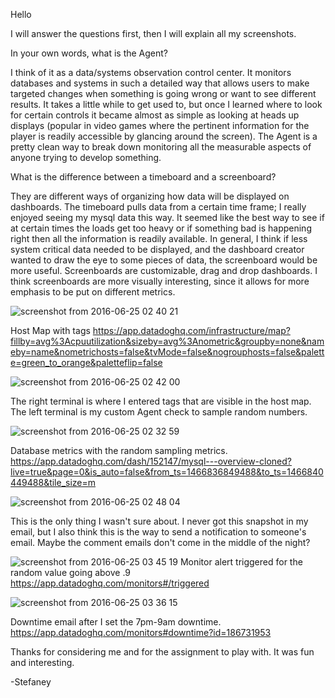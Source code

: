 Hello

I will answer the questions first, then I will explain all my screenshots.

In your own words, what is the Agent?

I think of it as a data/systems observation control center. It monitors databases and systems in such a detailed way that allows users to make targeted changes when something is going wrong or want to see different results. It takes a little while to get used to, but once I learned where to look for certain controls it became almost as simple as looking at heads up displays (popular in video games where the pertinent information for the player is readily accessible by glancing around the screen). The Agent is a pretty clean way to break down monitoring all the measurable aspects of anyone trying to develop something. 

What is the difference between a timeboard and a screenboard?

They are different ways of organizing how data will be displayed on dashboards. The timeboard pulls data from a certain time frame; I really enjoyed seeing my mysql data this way. It seemed like the best way to see if at certain times the loads get too heavy or if something bad is happening right then all the information is readily available. In general, I think if less system critical data needed to be displayed, and the dashboard creator wanted to draw the eye to some pieces of data, the screenboard would be more useful. Screenboards are customizable, drag and drop dashboards.  I think screenboards are more visually interesting, since it allows for more emphasis to be put on different metrics. 


![screenshot from 2016-06-25 02 40 21](https://cloud.githubusercontent.com/assets/8127034/16355440/cb2df5ba-3a84-11e6-9dfe-f51f9a0831d8.png)

Host Map with tags 
https://app.datadoghq.com/infrastructure/map?fillby=avg%3Acpuutilization&sizeby=avg%3Anometric&groupby=none&nameby=name&nometrichosts=false&tvMode=false&nogrouphosts=false&palette=green_to_orange&paletteflip=false




![screenshot from 2016-06-25 02 42 00](https://cloud.githubusercontent.com/assets/8127034/16355465/588f9788-3a85-11e6-98a0-bdf627094b22.png)

The right terminal is where I entered tags that are visible in the host map. The left terminal is my custom Agent check to sample random numbers. 



![screenshot from 2016-06-25 02 32 59](https://cloud.githubusercontent.com/assets/8127034/16355513/71900a64-3a86-11e6-93c5-755fd1b5425f.png)

Database metrics with the random sampling metrics. 
https://app.datadoghq.com/dash/152147/mysql---overview-cloned?live=true&page=0&is_auto=false&from_ts=1466836849488&to_ts=1466840449488&tile_size=m


![screenshot from 2016-06-25 02 48 04](https://cloud.githubusercontent.com/assets/8127034/16355523/d4e2476c-3a86-11e6-959c-2129a73aab21.png)

This is the only thing I wasn't sure about. I never got this snapshot in my email, but I also think this is the way to send a notification to someone's email. Maybe the comment emails don't come in the middle of the night?



![screenshot from 2016-06-25 03 45 19](https://cloud.githubusercontent.com/assets/8127034/16355537/4cb3b2a8-3a87-11e6-9e39-8544d8075389.png)
Monitor alert triggered for the random value going above .9
https://app.datadoghq.com/monitors#/triggered





![screenshot from 2016-06-25 03 36 15](https://cloud.githubusercontent.com/assets/8127034/16355561/ee2e0070-3a87-11e6-8b36-92fe325d3987.png)

Downtime email after I set the 7pm-9am downtime. 
https://app.datadoghq.com/monitors#downtime?id=186731953

Thanks for considering me and for the assignment to play with. It was fun and interesting.

-Stefaney








